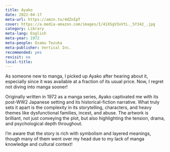```yaml
---
title: Ayako
date: 2022-04-17
meta-url: https://amzn.to/4dZnIpT
cover: https://a.media-amazon.com/images/I/41XSgV3xVtL._SY342_.jpg
category: Library
meta-lang: English
meta-year: 1972
meta-people: Osamu Tezuka
meta-publisher: Vertical Inc.
recommended: yes
revisit: no
local-title:
---
```

As someone new to manga, I picked up Ayako after hearing about it, especially since it was available at a fraction of its usual price. Now, I regret not diving into manga sooner!

Originally written in 1972 as a manga series, Ayako captivated me with its post-WW2 Japanese setting and its historical-fiction narrative. What truly sets it apart is the complexity in its storytelling, characters, and heavy themes like dysfunctional families, incest, and abuse. The artwork is brilliant, not just conveying the plot, but also highlighting the tension, drama, and psychological depth throughout.

I’m aware that the story is rich with symbolism and layered meanings, though many of them went over my head due to my lack of manga knowledge and cultural context!